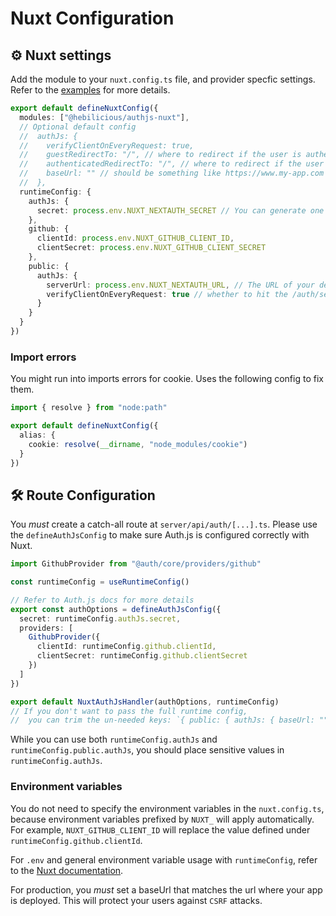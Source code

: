 # Nuxt Configuration

## ⚙️ Nuxt settings

Add the module to your `nuxt.config.ts` file, and provider specfic settings.
Refer to the [examples](https://github.com/Hebilicious/authjs-nuxt-examples) for more details.

```ts
export default defineNuxtConfig({
  modules: ["@hebilicious/authjs-nuxt"],
  // Optional default config
  //  authJs: {
  //    verifyClientOnEveryRequest: true,
  //    guestRedirectTo: "/", // where to redirect if the user is authenticated
  //    authenticatedRedirectTo: "/", // where to redirect if the user is not authenticated
  //    baseUrl: "" // should be something like https://www.my-app.com
  //  },
  runtimeConfig: {
    authJs: {
      secret: process.env.NUXT_NEXTAUTH_SECRET // You can generate one with `openssl rand -base64 32`
    },
    github: {
      clientId: process.env.NUXT_GITHUB_CLIENT_ID,
      clientSecret: process.env.NUXT_GITHUB_CLIENT_SECRET
    },
    public: {
      authJs: {
        serverUrl: process.env.NUXT_NEXTAUTH_URL, // The URL of your deployed app (used for origin Check in production)
        verifyClientOnEveryRequest: true // whether to hit the /auth/session endpoint on every client request
      }
    }
  }
})
```

### Import errors

You might run into imports errors for cookie. Uses the following config to fix them.

```ts
import { resolve } from "node:path"

export default defineNuxtConfig({
  alias: {
    cookie: resolve(__dirname, "node_modules/cookie")
  }
})
```

## 🛠️ Route Configuration

You *must* create a catch-all route at `server/api/auth/[...].ts`.
Please use the `defineAuthJsConfig` to make sure Auth.js is configured correctly with Nuxt.

```ts
import GithubProvider from "@auth/core/providers/github"

const runtimeConfig = useRuntimeConfig()

// Refer to Auth.js docs for more details
export const authOptions = defineAuthJsConfig({
  secret: runtimeConfig.authJs.secret,
  providers: [
    GithubProvider({
      clientId: runtimeConfig.github.clientId,
      clientSecret: runtimeConfig.github.clientSecret
    })
  ]
})

export default NuxtAuthJsHandler(authOptions, runtimeConfig)
// If you don't want to pass the full runtime config,
//  you can trim the un-needed keys: `{ public: { authJs: { baseUrl: "" } } }`
```

While you can use both `runtimeConfig.authJs` and `runtimeConfig.public.authJs`, you should place sensitive values in `runtimeConfig.authJs`.

### Environment variables

You do not need to specify the environment variables in the `nuxt.config.ts`, because environment variables prefixed by `NUXT_` will apply automatically.
For example, `NUXT_GITHUB_CLIENT_ID` will replace the value defined under `runtimeConfig.github.clientId`.

For `.env` and general environment variable usage with `runtimeConfig`, refer to the [Nuxt documentation](https://nuxt.com/docs/guide/going-further/runtime-config).

For production, you *must* set a baseUrl that matches the url where your app is deployed. This will protect your users against `CSRF` attacks.

